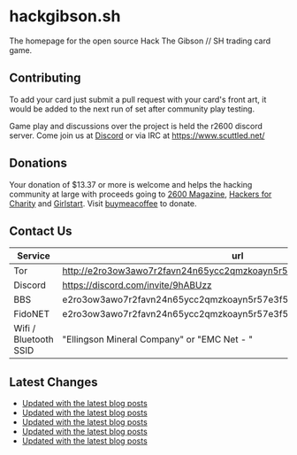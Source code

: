 # hackgibson.sh
The homepage for the open source Hack The Gibson // SH trading card game.


## Contributing

To add your card just submit a pull request with your card's front art, it would be added to the next run of set after community play testing.

Game play and discussions over the project is held the r2600 discord server. Come join us at [Discord](https://discord.com/invite/9hABUzz) or via IRC at https://www.scuttled.net/


## Donations

Your donation of $13.37 or more is welcome and helps the hacking community at large with proceeds going to [2600 Magazine](https://2600.com/), [Hackers for Charity](https://hackersforcharity.org) and [Girlstart](https://girlstart.org).  Visit [buymeacoffee](https://www.buymeacoffee.com/hackgibson.sh) to donate.


## Contact Us

Service | url
-|-
Tor | http://e2ro3ow3awo7r2favn24n65ycc2qmzkoayn5r57e3f56nvjwdcgg32ad.onion
Discord | https://discord.com/invite/9hABUzz
BBS | e2ro3ow3awo7r2favn24n65ycc2qmzkoayn5r57e3f56nvjwdcgg32ad.onion:23
FidoNET | e2ro3ow3awo7r2favn24n65ycc2qmzkoayn5r57e3f56nvjwdcgg32ad.onion:24554
Wifi / Bluetooth SSID | "Ellingson Mineral Company" or "EMC Net - <fidonet address>"

## Latest Changes
<!-- BLOG-POST-LIST:START -->
- [Updated with the latest blog posts](https://github.com/DFW2600/hackgibson.sh/commit/a912a0be2fec3bfbb2b47cbabb04ee65f6c39a90)
- [Updated with the latest blog posts](https://github.com/DFW2600/hackgibson.sh/commit/3f17f2dead31d3a0362ae5f730aade6260b083b0)
- [Updated with the latest blog posts](https://github.com/DFW2600/hackgibson.sh/commit/7e5b4524725a5d3ac3e8c180ff1e2d7302355022)
- [Updated with the latest blog posts](https://github.com/DFW2600/hackgibson.sh/commit/307cea13b5d16191efbc01499fff58afd7f5ec87)
- [Updated with the latest blog posts](https://github.com/DFW2600/hackgibson.sh/commit/c7c98a1286bdc9781883181f2a74fb1fb4c0dac3)
<!-- BLOG-POST-LIST:END -->
